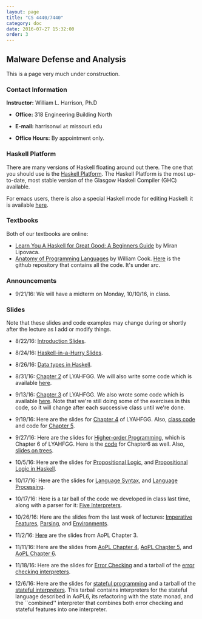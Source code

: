 ```yaml
---
layout: page
title: "CS 4440/7440"
category: doc
date: 2016-07-27 15:32:00
order: 3
---
```


## Malware Defense and Analysis

This is a page very much under construction.

### Contact Information

__Instructor:__ William L. Harrison, Ph.D

* __Office:__ 318 Engineering Building North

* __E-mail:__ harrisonwl `at` missouri.edu

* __Office Hours:__ By appointment only.

### Haskell Platform

There are many versions of Haskell floating around out there. The one that you should use is
the <a href="https://www.haskell.org/platform/">Haskell Platform</a>. The Haskell Platform is the most up-to-date, most stable version of the Glasgow Haskell Compiler (GHC) available.

For emacs users, there is also a special Haskell mode for editing Haskell: it is available
<a href="https://github.com/haskell/haskell-mode">here</a>.

### Textbooks

Both of our textbooks are online:

* <a href="http://learnyouahaskell.com">Learn You A Haskell for Great Good: A Beginners Guide</a> by Miran Lipovaca.
* <a href="http://www.cs.utexas.edu/~wcook/anatomy/">Anatomy of Programming Languages</a> by William Cook. <a href="https://github.com/w7cook/AoPL">Here</a> is the github repository that contains all the code. It's under _src_.


### Announcements

* 9/21/16: We will have a midterm on Monday, 10/10/16, in class.

### Slides

Note that these slides and code examples may change during or shortly after the lecture as I add or modify things.

* 8/22/16:  <a href="https://harrisonwl.github.io/assets/courses/popl/fall2016/slides/Introduction.pdf">Introduction Slides</a>.

* 8/24/16:  <a href="https://harrisonwl.github.io/assets/courses/popl/fall2016/slides/HaskellInAHurry.pdf">Haskell-in-a-Hurry Slides</a>.

* 8/26/16:  <a href="https://harrisonwl.github.io/assets/courses/popl/fall2016/slides/datatypes.pdf">Data types in Haskell</a>.

* 8/31/16:  <a href="https://harrisonwl.github.io/assets/courses/popl/fall2016/slides/chapter2.pdf">Chapter 2</a> of LYAHFGG. We will also write some code which is available <a href="https://harrisonwl.github.io/assets/courses/popl/fall2016/slides/Chap2.hs">here</a>.

* 9/13/16:  <a href="https://harrisonwl.github.io/assets/courses/popl/fall2016/slides/chapter3.pdf">Chapter 3</a> of LYAHFGG. We also wrote some code which is available <a href="https://harrisonwl.github.io/assets/courses/popl/fall2016/slides/Class0912.hs">here</a>. Note that we're still doing some of the exercises in this code, so it will change after each successive class until we're done.

* 9/19/16: Here are the slides for  <a href="https://harrisonwl.github.io/assets/courses/popl/fall2016/slides/chapter4.pdf">Chapter 4</a> of LYAHFGG. Also,
  <a href="https://harrisonwl.github.io/assets/courses/popl/fall2016/slides/Class0912.hs">class code</a> and code for   <a href="https://harrisonwl.github.io/assets/courses/popl/fall2016/slides/chapter5.hs">Chapter 5</a>.

* 9/27/16: Here are the slides for  <a href="https://harrisonwl.github.io/assets/courses/popl/fall2016/slides/Chapter6.ppt">Higher-order Programming</a>, which is Chapter 6 of LYAHFGG. Here is the <a href="https://harrisonwl.github.io/assets/courses/popl/fall2016/slides/Chap6.hs">code</a> for Chapter6 as well. Also,
  <a href="https://harrisonwl.github.io/assets/courses/popl/fall2016/slides/Trees.pdf">slides on trees</a>.

* 10/5/16: Here are the slides for  <a href="https://harrisonwl.github.io/assets/courses/popl/fall2016/slides/PropositionalLogic.pdf">Propositional Logic</a>, and <a href="https://harrisonwl.github.io/assets/courses/popl/fall2016/slides/PropositionalLogicInHaskell.pdf">Propositional Logic in Haskell</a>. 


* 10/17/16: Here are the slides for <a href="https://harrisonwl.github.io/assets/courses/popl/fall2016/slides/LanguageSyntax.ppt">Language Syntax</a>, and <a href="https://harrisonwl.github.io/assets/courses/popl/fall2016/slides/LanguageProcessing.ppt">Language Processing</a>.

* 10/17/16: Here is a tar ball of the code we developed in class last time, along with a parser for it: <a href="https://harrisonwl.github.io/assets/courses/popl/fall2016/code/Interps.tar">Five Interpreters</a>.

* 10/26/16: Here are the slides from the last week of lectures: <a href="https://harrisonwl.github.io/assets/courses/popl/fall2016/slides/Imperative.ppt">Imperative Features</a>,
<a href="https://harrisonwl.github.io/assets/courses/popl/fall2016/slides/Parsing.ppt">Parsing</a>, and
<a href="https://harrisonwl.github.io/assets/courses/popl/fall2016/slides/Environments.ppt">Environments</a>.

* 11/2/16: <a href="https://harrisonwl.github.io/assets/courses/popl/fall2016/slides/AoPL3.pdf">Here</a> are the slides from AoPL Chapter 3.

* 11/11/16: Here are the slides from
  <a href="https://harrisonwl.github.io/assets/courses/popl/fall2016/slides/AoPL4.pdf">AoPL Chapter 4</a>, 
  <a href="https://harrisonwl.github.io/assets/courses/popl/fall2016/slides/AoPL5.pdf">AoPL Chapter 5</a>, 
and
  <a href="https://harrisonwl.github.io/assets/courses/popl/fall2016/slides/AoPL6.pdf">AoPL Chapter 6</a>.

* 11/18/16: Here are the slides for
  <a href="https://harrisonwl.github.io/assets/courses/popl/fall2016/slides/ErrorChecking.pptx">Error Checking</a> and a tarball of the 
  <a href="https://harrisonwl.github.io/assets/courses/popl/fall2016/code/ErrorChecking.tar">error checking interpreters</a>.

* 12/6/16: Here are the slides for
  <a href="https://harrisonwl.github.io/assets/courses/popl/fall2016/slides/AoPL6.pdf">stateful programming</a> and a tarball of the 
  <a href="https://harrisonwl.github.io/assets/courses/popl/fall2016/code/StateMonadInterps.tar">stateful interpreters</a>. This tarball contains interpreters for the stateful language described in AoPL6, its refactoring with the state monad, and the ``combined'' interpreter that combines both error checking and stateful features into one interpreter.



